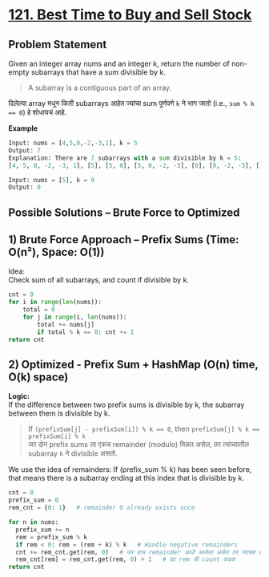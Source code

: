 # [121. Best Time to Buy and Sell Stock](https://leetcode.com/problems/best-time-to-buy-and-sell-stock/description/)

## Problem Statement
Given an integer array nums and an integer k, return the number of non-empty subarrays that have a sum divisible by k.  
> A subarray is a contiguous part of an array.  

दिलेल्या array मधून किती subarrays आहेत ज्यांचा sum पूर्णपणे `k` ने भाग जातो (i.e., `sum % k == 0`) हे शोधायचं आहे.  

**Example**
```python
Input: nums = [4,5,0,-2,-3,1], k = 5
Output: 7
Explanation: There are 7 subarrays with a sum divisible by k = 5:
[4, 5, 0, -2, -3, 1], [5], [5, 0], [5, 0, -2, -3], [0], [0, -2, -3], [-2, -3]
```
```python
Input: nums = [5], k = 9
Output: 0
```
## Possible Solutions – Brute Force to Optimized
## 1) Brute Force Approach – Prefix Sums (Time: O(n²), Space: O(1))  
Idea:   
Check sum of all subarrays, and count if divisible by k.    
```python
cnt = 0
for i in range(len(nums)):
    total = 0
    for j in range(i, len(nums)):
        total += nums[j]
        if total % k == 0: cnt += 1
return cnt
```
## 2) Optimized - Prefix Sum + HashMap (O(n) time, O(k) space)  
**Logic:**  
If the difference between two prefix sums is divisible by k, the subarray between them is divisible by k.  
> If `(prefixSum[j] - prefixSum[i]) % k == 0`, then `prefixSum[j] % k == prefixSum[i] % k`  
> जर दोन prefix sums ला एकच remainder (modulo) मिळत असेल, तर त्यांच्यातील subarray `k` ने divisible असतो.

We use the idea of remainders: If (prefix_sum % k) has been seen before, that means there is a subarray ending at this index that is divisible by k.  

```python
cnt = 0
prefix_sum = 0
rem_cnt = {0: 1}   # remainder 0 already exists once

for n in nums:
  prefix_sum += n
  rem = prefix_sum % k
  if rem < 0: rem = (rem + k) % k   # Handle negative remainders
  cnt += rem_cnt.get(rem, 0)   # जर हाच remainder आधी आलेला असेल तर त्याच्या count एवढे subarrays आहेत
  rem_cnt[rem] = rem_cnt.get(rem, 0) + 1   # ह्या rem ची count वाढवा
return cnt
```
